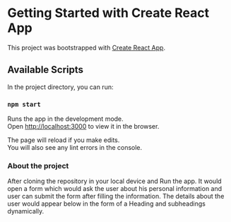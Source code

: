 # Getting Started with Create React App

This project was bootstrapped with [Create React App](https://github.com/facebook/create-react-app).

## Available Scripts

In the project directory, you can run:

### `npm start`

Runs the app in the development mode.\
Open [http://localhost:3000](http://localhost:3000) to view it in the browser.

The page will reload if you make edits.\
You will also see any lint errors in the console.

### About the project

After cloning the repository in your local device and Run the app.
It would open a form which would ask the user about his personal information and user can submit the form after filling the information. 
The details about the user would appear below in the form of a Heading and subheadings dynamically.



